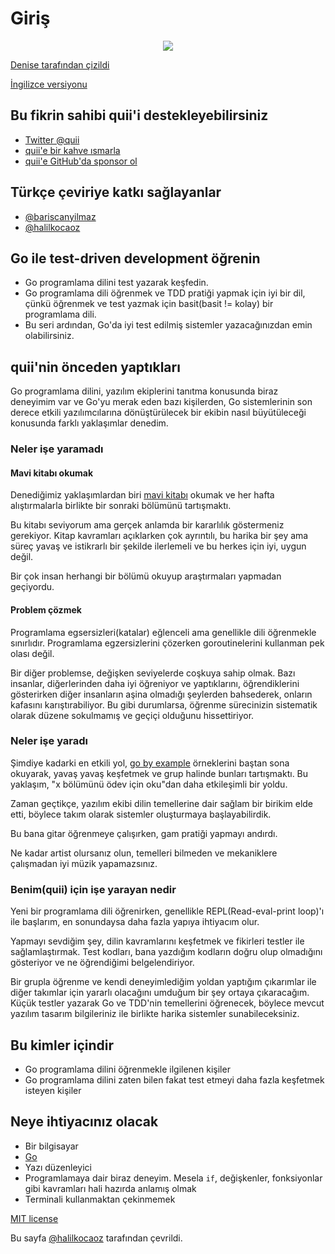 # Giriş

<div style="text-align: center">
  <img src="red-green-blue-gophers-smaller.png" />
</div>

[Denise tarafından çizildi](https://twitter.com/deniseyu21)

[İngilizce versiyonu](https://quii.gitbook.io/learn-go-with-tests/)

## Bu fikrin sahibi quii'i destekleyebilirsiniz

* [Twitter @quii](https://twitter.com/quii)
* [quii'e bir kahve ısmarla](https://www.buymeacoffee.com/quii)
* [quii'e GitHub'da sponsor ol](https://github.com/sponsors/quii)

## Türkçe çeviriye katkı sağlayanlar

* [@bariscanyilmaz](https://github.com/bariscanyilmaz)
* [@halilkocaoz](https://github.com/halilkocaoz)

## Go ile test-driven development öğrenin

* Go programlama dilini test yazarak keşfedin.
* Go programlama dili öğrenmek ve TDD pratiği yapmak için iyi bir dil, çünkü öğrenmek ve test yazmak için basit(basit != kolay) bir programlama dili.
* Bu seri ardından, Go'da iyi test edilmiş sistemler yazacağınızdan emin olabilirsiniz.

## quii'nin önceden yaptıkları

Go programlama dilini, yazılım ekiplerini tanıtma konusunda biraz deneyimim var ve Go'yu merak eden bazı kişilerden, Go sistemlerinin son derece etkili yazılımcılarına dönüştürülecek bir ekibin nasıl büyütüleceği konusunda farklı yaklaşımlar denedim.

### Neler işe yaramadı

#### Mavi kitabı okumak

Denediğimiz yaklaşımlardan biri [mavi kitabı](https://www.amazon.co.uk/Programming-Language-Addison-Wesley-Professional-Computing/dp/0134190440) okumak ve her hafta alıştırmalarla birlikte bir sonraki bölümünü tartışmaktı.

Bu kitabı seviyorum ama gerçek anlamda bir kararlılık göstermeniz gerekiyor. Kitap kavramları açıklarken çok ayrıntılı, bu harika bir şey ama süreç yavaş ve istikrarlı bir şekilde ilerlemeli ve bu herkes için iyi, uygun değil.

Bir çok insan herhangi bir bölümü okuyup araştırmaları yapmadan geçiyordu.

#### Problem çözmek

Programlama egsersizleri(katalar) eğlenceli ama genellikle dili öğrenmekle sınırlıdır. Programlama egzersizlerini çözerken goroutinelerini kullanman pek olası değil.

Bir diğer problemse, değişken seviyelerde coşkuya sahip olmak. Bazı insanlar, diğerlerinden daha iyi öğreniyor ve yaptıklarını, öğrendiklerini gösterirken diğer insanların aşina olmadığı şeylerden bahsederek, onların kafasını karıştırabiliyor. Bu gibi durumlarsa, öğrenme sürecinizin sistematik olarak düzene sokulmamış ve geçiçi olduğunu hissettiriyor.

### Neler işe yaradı

Şimdiye kadarki en etkili yol, [go by example](https://gobyexample.com/) örneklerini baştan sona okuyarak, yavaş yavaş keşfetmek ve grup halinde bunları tartışmaktı. Bu yaklaşım, "x bölümünü ödev için oku"dan daha etkileşimli bir yoldu.

Zaman geçtikçe, yazılım ekibi dilin temellerine dair sağlam bir birikim elde etti, böylece takım olarak sistemler oluşturmaya başlayabilirdik.

Bu bana gitar öğrenmeye çalışırken, gam pratiği yapmayı andırdı.

Ne kadar artist olursanız olun, temelleri bilmeden ve mekaniklere çalışmadan iyi müzik yapamazsınız.

### Benim(quii) için işe yarayan nedir

Yeni bir programlama dili öğrenirken, genellikle REPL(Read-eval-print loop)'ı ile başlarım, en sonundaysa daha fazla yapıya ihtiyacım olur.

Yapmayı sevdiğim şey, dilin kavramlarını keşfetmek ve fikirleri testler ile sağlamlaştırmak. Test kodları, bana yazdığım kodların doğru olup olmadığını gösteriyor ve ne öğrendiğimi belgelendiriyor.

Bir grupla öğrenme ve kendi deneyimlediğim yoldan yaptığım çıkarımlar ile diğer takımlar için yararlı olacağını umduğum bir şey ortaya çıkaracağım. Küçük testler yazarak Go ve TDD'nin temellerini öğrenecek, böylece mevcut yazılım tasarım bilgileriniz ile birlikte harika sistemler sunabileceksiniz.

## Bu kimler içindir

* Go programlama dilini öğrenmekle ilgilenen kişiler
* Go programlama dilini zaten bilen fakat test etmeyi daha fazla keşfetmek isteyen kişiler

## Neye ihtiyacınız olacak

* Bir bilgisayar
* [Go](https://golang.org/)
* Yazı düzenleyici
* Programlamaya dair biraz deneyim. Mesela `if`, değişkenler, fonksiyonlar gibi kavramları hali hazırda anlamış olmak
* Terminali kullanmaktan çekinmemek

[MIT license](https://github.com/halilkocaoz/learn-go-with-tests/tree/1a61412ecfcc1a7368ed32985788c6d952ce7a3a/LICENSE.md)

Bu sayfa [@halilkocaoz](https://github.com/halilkocaoz) tarafından çevrildi.
